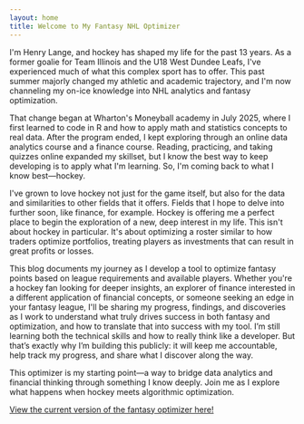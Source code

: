 ```yaml
---
layout: home
title: Welcome to My Fantasy NHL Optimizer
---
```


I'm Henry Lange, and hockey has shaped my life for the past 13 years. As a former goalie for Team Illinois and the U18 West Dundee Leafs, I've experienced much of what this complex sport has to offer. This past summer majorly changed my athletic and academic trajectory, and I'm now channeling my on-ice knowledge into NHL analytics and fantasy optimization.

That change began at Wharton's Moneyball academy in July 2025, where I first learned to code in R and how to apply math and statistics concepts to real data. After the program ended, I kept exploring through an online data analytics course and a finance course. Reading, practicing, and taking quizzes online expanded my skillset, but I know the best way to keep developing is to apply what I'm learning. So, I'm coming back to what I know best—hockey.

I've grown to love hockey not just for the game itself, but also for the data and similarities to other fields that it offers. Fields that I hope to delve into further soon, like finance, for example. Hockey is offering me a perfect place to begin the exploration of a new, deep interest in my life. This isn't about hockey in particular. It's about optimizing a roster similar to how traders optimize portfolios, treating players as investments that can result in great profits or losses.

This blog documents my journey as I develop a tool to optimize fantasy points based on league requirements and available players. Whether you're a hockey fan looking for deeper insights, an explorer of finance interested in a different application of financial concepts, or someone seeking an edge in your fantasy league, I'll be sharing my progress, findings, and discoveries as I work to understand what truly drives success in both fantasy and optimization, and how to translate that into success with my tool. I’m still learning both the technical skills and how to really think like a developer. But that’s exactly why I’m building this publicly: it will keep me accountable, help track my progress, and share what I discover along the way.

This optimizer is my starting point—a way to bridge data analytics and financial thinking through something I know deeply. Join me as I explore what happens when hockey meets algorithmic optimization.

[View the current version of the fantasy optimizer here!](https://henrylange.shinyapps.io/fantasy_nhl_optimizer/)


